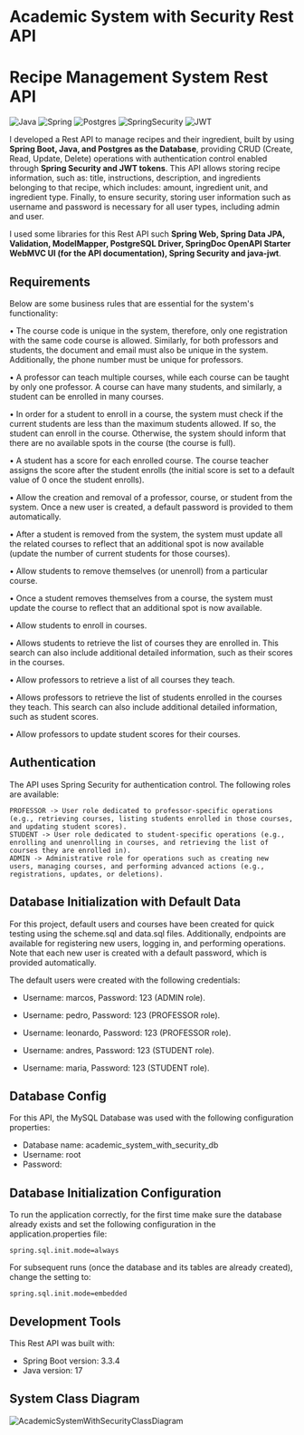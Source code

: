 # Academic System with Security Rest API
# Recipe Management System Rest API
![Java](https://img.shields.io/badge/Java-ED8B00?style=for-the-badge&logo=openjdk&logoColor=white) ![Spring](https://img.shields.io/badge/Spring-6DB33F?style=for-the-badge&logo=Spring&logoColor=white)  ![Postgres](https://img.shields.io/badge/PostgreSQL-316192?style=for-the-badge&logo=postgresql&logoColor=white)
![SpringSecurity](https://img.shields.io/badge/Spring_Security-6DB33F?style=for-the-badge&logo=Spring-Security&logoColor=white) ![JWT](https://img.shields.io/badge/JWT-323330?style=for-the-badge&logo=json-web-tokens&logoColor=pink)

I developed a Rest API to manage recipes and their ingredient, built by using **Spring Boot, Java, and Postgres as the Database**, providing CRUD (Create, Read, Update, Delete) operations with authentication control enabled through **Spring Security and JWT tokens**. This API allows storing recipe information, such as: title, instructions, description, and ingredients belonging to that recipe, which includes: amount, ingredient unit, and ingredient type. Finally, to ensure security, storing user information such as username and password is necessary for all user types, including admin and user.

I used some libraries for this Rest API such **Spring Web, Spring Data JPA, Validation, ModelMapper, PostgreSQL Driver, SpringDoc OpenAPI Starter WebMVC UI (for the API documentation), Spring Security and java-jwt**.

## Requirements

Below are some business rules that are essential for the system's functionality:

• The course code is unique in the system, therefore, only one registration with the same code course is allowed. Similarly, for both professors and students, the document and email must also be unique in the system. Additionally, the phone number must be unique for professors.

• A professor can teach multiple courses, while each course can be taught by only one professor. A course can have many students, and similarly, a student can be enrolled in many courses.

• In order for a student to enroll in a course, the system must check if the current students are less than the maximum students allowed. If so, the student can enroll in the course. Otherwise, the system should inform that there are no available spots in the course (the course is full).

• A student has a score for each enrolled course. The course teacher assigns the score after the student enrolls (the initial score is set to a default value of 0 once the student enrolls).

• Allow the creation and removal of a professor, course, or student from the system. Once a new user is created, a default password is provided to them automatically.

• After a student is removed from the system, the system must update all the related courses to reflect that an additional spot is now available (update the number of current students for those courses).

• Allow students to remove themselves (or unenroll) from a particular course.

• Once a student removes themselves from a course, the system must update the course to reflect that an additional spot is now available.

• Allow students to enroll in courses.

• Allows students to retrieve the list of courses they are enrolled in. This search can also include additional detailed information, such as their scores in the courses.

• Allow professors to retrieve a list of all courses they teach.

• Allows professors to retrieve the list of students enrolled in the courses they teach. This search can also include additional detailed information, such as student scores.

• Allow professors to update student scores for their courses.


## Authentication
The API uses Spring Security for authentication control. The following roles are available:

```
PROFESSOR -> User role dedicated to professor-specific operations (e.g., retrieving courses, listing students enrolled in those courses, and updating student scores).
STUDENT -> User role dedicated to student-specific operations (e.g., enrolling and unenrolling in courses, and retrieving the list of courses they are enrolled in).
ADMIN -> Administrative role for operations such as creating new users, managing courses, and performing advanced actions (e.g., registrations, updates, or deletions).
```

## Database Initialization with Default Data
For this project, default users and courses have been created for quick testing using the scheme.sql and data.sql files. Additionally, endpoints are available for registering new users, logging in, and performing operations. Note that each new user is created with a default password, which is provided automatically. 

The default users were created with the following credentials:

- Username: marcos, Password: 123 (ADMIN role).

- Username: pedro, Password: 123 (PROFESSOR role).

- Username: leonardo, Password: 123 (PROFESSOR role).

- Username: andres, Password: 123 (STUDENT role).

- Username: maria, Password: 123 (STUDENT role).

## Database Config
For this API, the MySQL Database was used with the following configuration properties: 

- Database name: academic_system_with_security_db
- Username: root
- Password:

## Database Initialization Configuration
To run the application correctly, for the first time make sure the database already exists and set the following configuration in the application.properties file:

```
spring.sql.init.mode=always
```

For subsequent runs (once the database and its tables are already created), change the setting to:

```
spring.sql.init.mode=embedded
```

## Development Tools
This Rest API was built with:

- Spring Boot version: 3.3.4
- Java version: 17

## System Class Diagram

![AcademicSystemWithSecurityClassDiagram](https://github.com/user-attachments/assets/5b5d737b-4741-4d10-b528-528e17772a72)
